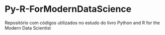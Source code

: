 # Py-R-ForModernDataScience
Repositório com códigos utilizados no estudo do livro Python and R for the Modern Data Scientist
